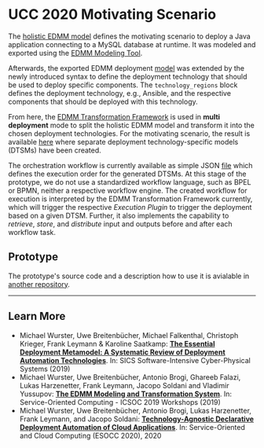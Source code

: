 
# UCC 2020 Motivating Scenario

The [holistic EDMM model](01_edmm) defines the motivating scenario to deploy a Java application connecting to a MySQL database at runtime.
It was modeled and exported using the [EDMM Modeling Tool](https://github.com/eclipse/winery).

Afterwards, the exported EDMM deployment [model](01_edmm/deployment.yml) was extended by the newly introduced syntax to define the deployment technology that should be used to deploy specific components.
The `technology_regions` block defines the deployment technology, e.g., Ansible, and the respective components that should be deployed with this technology.

From here, the [EDMM Transformation Framework](https://github.com/UST-EDMM/transformation-framework) is used in **multi deployment** mode to split the holistic EDMM model and transform it into the chosen deployment technologies.
For the motivating scenario, the result is available [here](02_dtsm) where separate deployment technology-specific models (DTSMs) have been created.

The orchestration workflow is currently available as simple JSON [file](02_dtsm/execution.plan.json) which defines the execution order for the generated DTSMs.
At this stage of the prototype, we do not use a standardized workflow language, such as BPEL or BPMN, neither a respective workflow engine.
The created workflow for execution is interpreted by the EDMM Transformation Framework currently, which will trigger the respective *Execution Plugin* to trigger the deployment based on a given DTSM.
Further, it also implements the capability to *retrieve*, *store*, and *distribute* input and outputs before and after each workflow task.

## Prototype

The prototype's source code and a description how to use it is avialable in [another repository](https://github.com/diezfx/transformation-framework).

---

## Learn More

* Michael Wurster, Uwe Breitenbücher, Michael Falkenthal, Christoph Krieger, Frank Leymann & Karoline Saatkamp:
  [**The Essential Deployment Metamodel: A Systematic Review of Deployment Automation Technologies**](https://link.springer.com/article/10.1007%2Fs00450-019-00412-x).
  In: SICS Software-Intensive Cyber-Physical Systems (2019)
* Michael Wurster, Uwe Breitenbücher, Antonio Brogi, Ghareeb Falazi, Lukas Harzenetter, Frank Leymann, Jacopo Soldani and Vladimir Yussupov:
  [**The EDMM Modeling and Transformation System**](https://www.iaas.uni-stuttgart.de/publications/ICSOC-2019-The-EDMM-Modeling-and-Transformation-System.pdf).
  In: Service-Oriented Computing - ICSOC 2019 Workshops (2019)
* Michael Wurster, Uwe Breitenbücher, Antonio Brogi, Lukas Harzenetter, Frank Leymann, and Jacopo Soldani:
  [**Technology-Agnostic Declarative Deployment Automation of Cloud Applications**](https://www.iaas.uni-stuttgart.de/publications/INPROC-2020-13-Technology-Agnostic-Declarative-Deployment-Automation.pdf).
  In: Service-Oriented and Cloud Computing (ESOCC 2020), 2020
